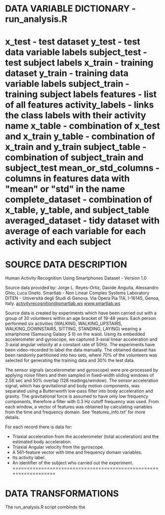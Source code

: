 DATA VARIABLE DICTIONARY - run_analysis.R
==================================================================
x_test - test dataset 
y_test - test data variable labels
subject_test - test subject labels
x_train - training dataset 
y_train - training data variable labels
subject_train - training subject labels
features - list of all features
activity_labels - links the class labels with their activity name
x_table - combination of x_test and x_train
y_table - combination of x_train and y_train
subject_table - combination of subject_train and subject_test
mean_or_std_columns - columns in features data with "mean" or "std" in the name
complete_dataset - combination of x_table, y_table, and subject_table
averaged_dataset - tidy dataset with average of each variable for each activity and each subject
==================================================================

SOURCE DATA DESCRIPTION
==================================================================
Human Activity Recognition Using Smartphones Dataset - Version 1.0

Source data provided by:
Jorge L. Reyes-Ortiz, Davide Anguita, Alessandro Ghio, Luca Oneto.
Smartlab - Non Linear Complex Systems Laboratory
DITEN - Università degli Studi di Genova.
Via Opera Pia 11A, I-16145, Genoa, Italy.
activityrecognition@smartlab.ws
www.smartlab.ws

Source data is created by experiments which have been carried out with a group of 30 volunteers within an age bracket of 19-48 years. Each person performed six activities (WALKING, WALKING_UPSTAIRS, WALKING_DOWNSTAIRS, SITTING, STANDING, LAYING) wearing a smartphone (Samsung Galaxy S II) on the waist. Using its embedded accelerometer and gyroscope, we captured 3-axial linear acceleration and 3-axial angular velocity at a constant rate of 50Hz. The experiments have been video-recorded to label the data manually. The obtained dataset has been randomly partitioned into two sets, where 70% of the volunteers was selected for generating the training data and 30% the test data. 

The sensor signals (accelerometer and gyroscope) were pre-processed by applying noise filters and then sampled in fixed-width sliding windows of 2.56 sec and 50% overlap (128 readings/window). The sensor acceleration signal, which has gravitational and body motion components, was separated using a Butterworth low-pass filter into body acceleration and gravity. The gravitational force is assumed to have only low frequency components, therefore a filter with 0.3 Hz cutoff frequency was used. From each window, a vector of features was obtained by calculating variables from the time and frequency domain. See 'features_info.txt' for more details. 

For each record there is data for:
- Triaxial acceleration from the accelerometer (total acceleration) and the estimated body acceleration.
- Triaxial Angular velocity from the gyroscope. 
- A 561-feature vector with time and frequency domain variables. 
- Its activity label. 
- An identifier of the subject who carried out the experiment.
==================================================================

DATA TRANSFORMATIONS
==================================================================
The run_analysis.R script combinds the 
